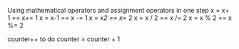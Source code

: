 Using mathematical operators and assignment operators in one step
x = x+ 1 == x+= 1
x = x-1 == x -= 1
x = x*2 == x*= 2 
x = x / 2 == x /= 2
x = x % 2 == x %= 2

counter++ to do counter = counter + 1 
